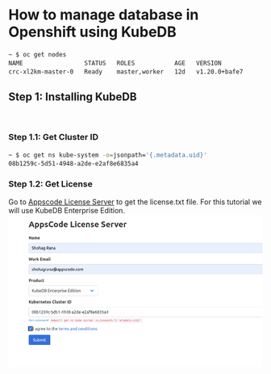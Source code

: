 # How to manage database in Openshift using KubeDB

```bash
~ $ oc get nodes
NAME                 STATUS   ROLES           AGE   VERSION
crc-xl2km-master-0   Ready    master,worker   12d   v1.20.0+bafe7
```
## Step 1: Installing KubeDB 
</br>

### Step 1.1: Get Cluster ID
```bash
~ $ oc get ns kube-system -o=jsonpath='{.metadata.uid}'
08b1259c-5d51-4948-a2de-e2af8e6835a4 

```
###  Step 1.2: Get License

Go to [Appscode License Server](https://license-issuer.appscode.com/) to get the license.txt file. For this tutorial we will use KubeDB Enterprise Edition.
![The KubeVault Overview](licenseserver.png)